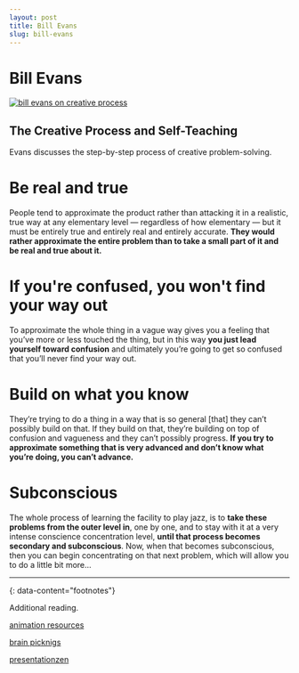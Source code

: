 ```yaml
---
layout: post
title: Bill Evans
slug: bill-evans
---
```


# Bill Evans

[![bill evans on creative process](https://i2.wp.com/www.caravanjazz.es/wp-content/uploads/2020/09/Bill-Evans.jpg)](https://www.youtube.com/watch?v=YEHWaGuurUk "Bill Evans on the creative process")


## The Creative Process and Self-Teaching
Evans discusses the step-by-step process of creative problem-solving.

# Be real and true

People tend to approximate the product rather than attacking it in a realistic, true way at any elementary level — regardless of how elementary — but it must be entirely true and entirely real and entirely accurate. **They would rather approximate the entire problem than to take a small part of it and be real and true about it.**

# If you're confused, you won't find your way out

To approximate the whole thing in a vague way gives you a feeling that you’ve more or less touched the thing, but in this way **you just lead yourself toward confusion** and ultimately you’re going to get so confused that you’ll never find your way out.

#  Build on what you know

They’re trying to do a thing in a way that is so general [that] they can’t possibly build on that. If they build on that, they’re building on top of confusion and vagueness and they can’t possibly progress. **If you try to approximate something that is very advanced and don’t know what you’re doing, you can’t advance.**

# Subconscious

The whole process of learning the facility to play jazz, is to **take these problems from the outer level in**, one by one, and to stay with it at a very intense conscience concentration level, **until that process becomes secondary and subconscious**. Now, when that becomes subconscious, then you can begin concentrating on that next problem, which will allow you to do a little bit more…

---
{: data-content="footnotes"}

Additional reading.

[animation resources](https://animationresources.org/theory-bill-evans-on-the-creative-process-and-self-teaching/)

[brain picknigs](https://www.brainpickings.org/2014/10/30/the-universal-mind-of-bill-evans/)

[presentationzen](https://www.presentationzen.com/presentationzen/2016/05/the-creative-process.html)
